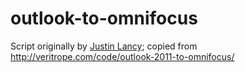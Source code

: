 # outlook-to-omnifocus

Script originally by [Justin Lancy](http://justinlancy.com/); copied from
http://veritrope.com/code/outlook-2011-to-omnifocus/
